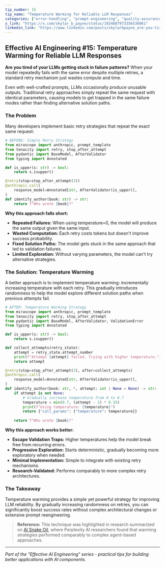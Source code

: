 ```yaml
---
tip_number: 15
tip_name: "Temperature Warming for Reliable LLM Responses"
categories: ["error-handling", "prompt-engineering", "quality-assurance"]
x_link: "https://x.com/skylar_b_payne/status/1924887973356536061"
linkedin_link: "https://www.linkedin.com/posts/skylarbpayne_are-you-tired-of-your-llms-getting-stuck-activity-7330653907775336449-dkZm?utm_source=share&utm_medium=member_desktop&rcm=ACoAABKpCf4BI_Yx2u7h66sgi5z1NF3aEYFHgps"
---
```


## Effective AI Engineering #15: Temperature Warming for Reliable LLM Responses

**Are you tired of your LLMs getting stuck in failure patterns?** When your model repeatedly fails with the same error despite multiple retries, a standard retry mechanism just wastes compute and time.

Even with well-crafted prompts, LLMs occasionally produce unusable outputs. Traditional retry approaches simply repeat the same request with identical parameters, causing models to get trapped in the same failure modes rather than finding alternative solution paths.

### The Problem

Many developers implement basic retry strategies that repeat the exact same request:

```python
# BEFORE: Simple Retry Strategy
from mirascope import anthropic, prompt_template
from tenacity import retry, stop_after_attempt
from pydantic import BaseModel, AfterValidator
from typing import Annotated

def is_upper(s: str) -> bool:
    return s.isupper()

@retry(stop=stop_after_attempt(3))
@anthropic.call(
    response_model=Annotated[str, AfterValidator(is_upper)],
)
def identify_author(book: str) -> str:
    return f"Who wrote {book}?"
```

**Why this approach falls short:**

- **Repeated Failures:** When using temperature=0, the model will produce the same output given the same input.
- **Wasted Computation:** Each retry costs tokens but doesn't improve success probability.
- **Fixed Solution Paths:** The model gets stuck in the same approach that led to validation failures.
- **Limited Exploration:** Without varying parameters, the model can't try alternative strategies.

### The Solution: Temperature Warming

A better approach is to implement temperature warming: incrementally increasing temperature with each retry. This gradually introduces randomness to help the model explore different solution paths when previous attempts fail.

```python
# AFTER: Temperature Warming Strategy
from mirascope import anthropic, prompt_template
from tenacity import retry, stop_after_attempt
from pydantic import BaseModel, AfterValidator, ValidationError
from typing import Annotated

def is_upper(s: str) -> bool:
    return s.isupper()

def collect_attempts(retry_state):
    attempt = retry_state.attempt_number
    print(f"Attempt {attempt} failed. Trying with higher temperature.")
    return attempt

@retry(stop=stop_after_attempt(3), after=collect_attempts)
@anthropic.call(
    response_model=Annotated[str, AfterValidator(is_upper)],
)
def identify_author(book: str, *, attempt: int | None = None) -> str:
    if attempt is not None:
        # Gradually increase temperature from 0 to 0.7
        temperature = min(0.7, (attempt - 1) * 0.35)
        print(f"Using temperature: {temperature}")
        return {"call_params": {"temperature": temperature}}
    
    return f"Who wrote {book}?"
```

**Why this approach works better:**

- **Escape Validation Traps:** Higher temperatures help the model break free from recurring errors.
- **Progressive Exploration:** Starts deterministic, gradually becoming more exploratory when needed.
- **Minimal Implementation:** Simple to integrate with existing retry mechanisms.
- **Research-Validated:** Performs comparably to more complex retry architectures.

### The Takeaway

Temperature warming provides a simple yet powerful strategy for improving LLM reliability. By gradually increasing randomness on retries, you can significantly boost success rates without complex architectural changes or extensive prompt reengineering.

> **Reference:** This technique was highlighted in research summarized on [AI Snake Oil](https://www.aisnakeoil.com/p/ai-leaderboards-are-no-longer-useful), where Perplexity AI researchers found that warming strategies performed comparably to complex agent-based approaches.

---
*Part of the "Effective AI Engineering" series - practical tips for building better applications with AI components.*